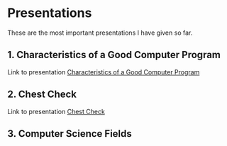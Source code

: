 # Presentations

These are the most important presentations I have given so far.


## 1. Characteristics of a Good Computer Program

Link to presentation [Characteristics of a Good Computer Program](https://github.com/AliArabi55/Presentations/tree/main/Presentations/Characteristics%20of%20a%20good%20computer%20program)

## 2. Chest Check

Link to presentation [Chest Check](https://github.com/AliArabi55/Presentations/tree/main/Presentations/Chest%20Check)

## 3. Computer Science Fields 